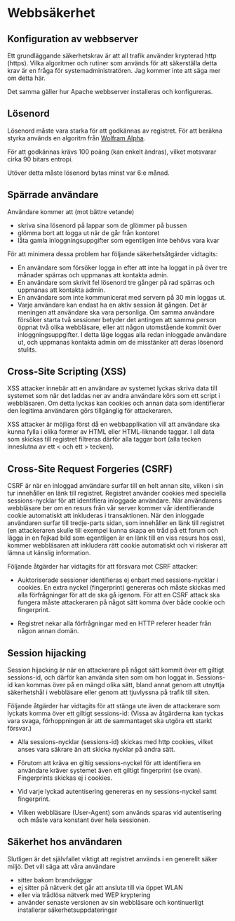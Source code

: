 
Webbsäkerhet
============

## Konfiguration av webbserver

Ett grundläggande säkerhetskrav är att all trafik använder krypterad http
(https). Vilka algoritmer och rutiner som används för att säkerställa detta krav
är en fråga för systemadministratören. Jag kommer inte att säga mer om detta
här.

Det samma gäller hur Apache webbserver installeras och konfigureras.


## Lösenord

Lösenord måste vara starka för att godkännas av registret. För att beräkna
styrka används en algoritm från [Wolfram Alpha](http://www.wolframalpha.com/input/?i=password+strength+for+qwerty2345#).

För att godkännas krävs 100 poäng (kan enkelt ändras), vilket motsvarar
cirka 90 bitars entropi.

Utöver detta måste lösenord bytas minst var 6:e månad.


## Spärrade användare

Användare kommer att (mot bättre vetande)

* skriva sina lösenord på lappar som de glömmer på bussen
* glömma bort att logga ut när de går från kontoret
* låta gamla inloggningsuppgifter som egentligen inte behövs vara kvar

För att minimera dessa problem har följande säkerhetsåtgärder vidtagits:

* En användare som försöker logga in efter att inte ha loggat in på över tre
  månader spärras och uppmanas att kontakta admin.
* En användare som skrivit fel lösenord tre gånger på rad spärras och uppmanas
   att kontakta admin.
* En användare som inte kommunicerat med servern på 30 min loggas ut.
* Varje användare kan endast ha en aktiv session åt gången. Det är meningen
  att användare ska vara personliga. Om samma användare försöker starta två
  sessioner betyder det antingen att samma person öppnat två olika webbläsare,
  eller att någon utomstående kommit över inloggningsuppgifter. I detta läge
  loggas alla redan inloggade användare ut, och uppmanas kontakta admin om
  de misstänker att deras lösenord stulits.


## Cross-Site Scripting (XSS)

XSS attacker innebär att en användare av systemet lyckas skriva data
till systemet som när det laddas ner av andra användare körs som ett
script i webbläsaren. Om detta lyckas kan cookies och annan data som
identifierar den legitima användaren görs tillgänglig för attackeraren.

XSS attacker är möjliga först då en webbapplikation vill att användare
ska kunna fylla i olika former av HTML eller HTML-liknande taggar. I all
data som skickas till registret filtreras därför alla taggar bort
(alla tecken inneslutna av ett < och ett > tecken).


## Cross-Site Request Forgeries (CSRF)

CSRF är när en inloggad användare surfar till en helt annan site, vilken
i sin tur innehåller en länk till registret. Registret använder
cookies med speciella sessions-nycklar för att identifiera inloggade
användare. När användarens webbläsare ber om en resurs från vår server
kommer vår identifierande cookie automatiskt att inkluderas i transaktionen.
När den inloggade användaren surfar till tredje-parts sidan, som innehåller
en länk till registret (en attackeraren skulle till exempel kunna skapa en
tråd på ett forum och lägga in en fejkad bild som egentligen är en länk till
en viss resurs hos oss), kommer webbläsaren att inkludera rätt cookie
automatiskt och vi riskerar att lämna ut känslig information.

Följande åtgärder har vidtagits för att försvara mot CSRF attacker:

* Auktoriserade sessioner identifieras ej enbart med sessions-nycklar
  i cookies. En extra nyckel (fingerprint) genereras och måste skickas med
  alla förfrågningar för att de ska gå igenom. För att en CSRF attack ska
  fungera måste attackeraren på något sätt komma över både cookie och
  fingerprint.

* Registret nekar alla förfrågningar med en HTTP referer header från
  någon annan domän. 


## Session hijacking

Session hijacking är när en attackerare på något sätt kommit över ett
giltigt sessions-id, och därför kan använda siten som om hon loggat
in. Sessions-id kan kommas över på en mängd olika sätt, bland annat genom
att utnyttja säkerhetshål i webbläsare eller genom att tjuvlyssna på
trafik till siten.

Följande åtgärder har vidtagits för att stänga ute även de attackerare som
lyckats komma över ett giltigt sessions-id: (Vissa av åtgärderna kan
tyckas vara svaga, förhoppningen är att de sammantaget ska utgöra ett
starkt försvar.)

* Alla sessions-nycklar (sessions-id) skickas med http cookies, vilket
  anses vara säkrare än att skicka nycklar på andra sätt.

* Förutom att kräva en giltig sessions-nyckel för att identifiera en
  användare kräver systemet även ett giltigt fingerprint (se ovan).
  Fingerprints skickas ej i cookies.

* Vid varje lyckad autentisering genereras en ny sessions-nyckel samt
  fingerprint.

* Vilken webbläsare (User-Agent) som används sparas vid autentisering och måste
  vara konstant över hela sessionen.


## Säkerhet hos användaren

Slutligen är det självfallet viktigt att registret används i en
generellt säker miljö. Det vill säga att våra användare

* sitter bakom brandväggar
* ej sitter på nätverk det går att ansluta till via öppet WLAN
* eller via trådlösa nätverk med WEP kryptering
* använder senaste versionen av sin webbläsare och kontinuerligt installerar
  säkerhetsuppdateringar

